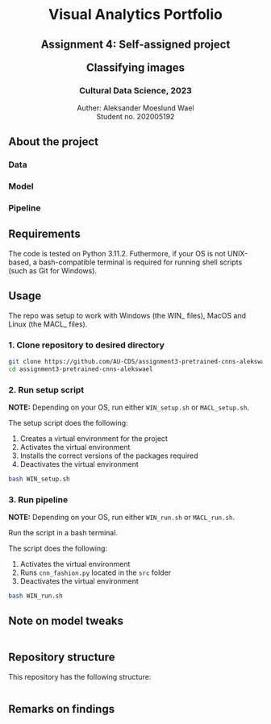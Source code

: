 <!-- PROJECT LOGO -->
<br />
  <h1 align="center">Visual Analytics Portfolio</h1> 
  <h2 align="center">Assignment 4: Self-assigned project
  
  Classifying images </h2> 
  <h3 align="center">Cultural Data Science, 2023</h3> 
  <p align="center">
  Auther: Aleksander Moeslund Wael <br>
  Student no. 202005192
  </p>
</p>

## About the project

### Data

### Model

### Pipeline

## Requirements

The code is tested on Python 3.11.2. Futhermore, if your OS is not UNIX-based, a bash-compatible terminal is required for running shell scripts (such as Git for Windows).

## Usage

The repo was setup to work with Windows (the WIN_ files), MacOS and Linux (the MACL_ files).

### 1. Clone repository to desired directory

```bash
git clone https://github.com/AU-CDS/assignment3-pretrained-cnns-alekswael
cd assignment3-pretrained-cnns-alekswael
```
### 2. Run setup script 
**NOTE:** Depending on your OS, run either `WIN_setup.sh` or `MACL_setup.sh`.

The setup script does the following:
1. Creates a virtual environment for the project
2. Activates the virtual environment
3. Installs the correct versions of the packages required
5. Deactivates the virtual environment

```bash
bash WIN_setup.sh
```

### 3. Run pipeline
**NOTE:** Depending on your OS, run either `WIN_run.sh` or `MACL_run.sh`.

Run the script in a bash terminal.

The script does the following:
1. Activates the virtual environment
2. Runs `cnn_fashion.py` located in the `src` folder
3. Deactivates the virtual environment
```bash
bash WIN_run.sh
```

## Note on model tweaks

```

```

## Repository structure
This repository has the following structure:
```

```

## Remarks on findings